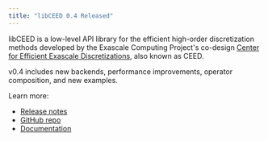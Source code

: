 ```yaml
---
title: "libCEED 0.4 Released"
---
```


libCEED is a low-level API library for the efficient high-order discretization methods developed by the Exascale Computing Project's co-design [Center for Efficient Exascale Discretizations](https://ceed.exascaleproject.org/), also known as CEED. 

v0.4 includes new backends, performance improvements, operator composition, and new examples.

Learn more:
- [Release notes](https://github.com/CEED/libCEED/releases/tag/v0.4)
- [GitHub repo](https://github.com/CEED/libCEED)
- [Documentation](https://codedocs.xyz/CEED/libCEED/md_doc_libCEEDapi.html)
